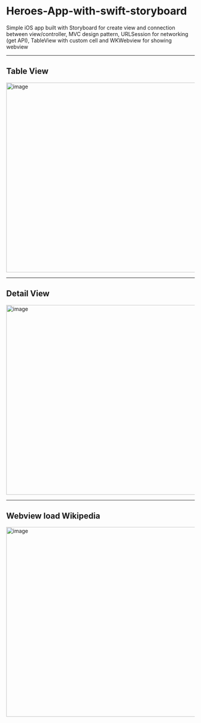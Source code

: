 # Heroes-App-with-swift-storyboard
Simple iOS app built with Storyboard for create view and connection between view/controller, MVC design pattern, URLSession for networking (get API), TableView with custom cell and WKWebview for showing webview

-----

## Table View


<img width="506" alt="image" src="https://user-images.githubusercontent.com/50055726/234297352-bd6ebc24-de61-45db-8bcf-81c6cb443d24.png">


-----

## Detail View


<img width="506" alt="image" src="https://user-images.githubusercontent.com/50055726/234297494-a0f9deaa-e90b-40a0-bb40-b8cefe58dcdb.png">


-----

## Webview load Wikipedia


<img width="506" alt="image" src="https://user-images.githubusercontent.com/50055726/234297562-c29bcad3-f725-4d43-bc71-ac162328662b.png">

